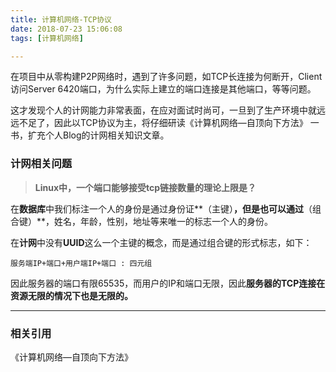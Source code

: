 ```yaml
---
title: 计算机网络-TCP协议
date: 2018-07-23 15:06:08
tags: [计算机网络] 

---
```




在项目中从零构建P2P网络时，遇到了许多问题，如TCP长连接为何断开，Client访问Server 6420端口，为什么实际上建立的端口连接是其他端口，等等问题。

这才发现个人的计网能力非常表面，在应对面试时尚可，一旦到了生产环境中就远远不足了，因此以TCP协议为主，将仔细研读《计算机网络—自顶向下方法》 一书，扩充个人Blog的计网相关知识文章。

<!--more-->

### 计网相关问题

> **Linux中，一个端口能够接受tcp链接数量的理论上限是？** 

在**数据库**中我们标注一个人的身份是通过身份证**（主键）**，但是也可以通过**（组合键）**，姓名，年龄，性别，地址等来唯一的标志一个人的身份。

在**计网**中没有**UUID**这么一个主键的概念，而是通过组合键的形式标志，如下：

```
服务端IP+端口+用户端IP+端口 : 四元组
```

因此服务器的端口有限65535，而用户的IP和端口无限，因此**服务器的TCP连接在资源无限的情况下也是无限的。**

***



### 相关引用

《计算机网络—自顶向下方法》